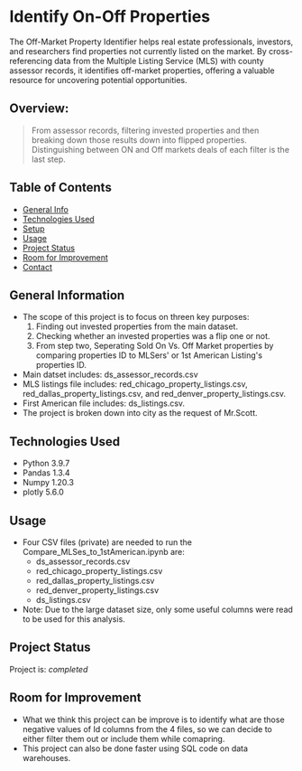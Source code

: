 # Identify On-Off Properties
The Off-Market Property Identifier helps real estate professionals, investors, and researchers find properties not currently listed on the market. By cross-referencing data from the Multiple Listing Service (MLS) with county assessor records, it identifies off-market properties, offering a valuable resource for uncovering potential opportunities.

## Overview:
>  From assessor records, filtering invested properties and then breaking down those results down into flipped properties. Distinguishing between ON and Off markets deals of each filter is the last step.

## Table of Contents
* [General Info](#general-information)
* [Technologies Used](#technologies-used)
* [Setup](#setup)
* [Usage](#usage)
* [Project Status](#project-status)
* [Room for Improvement](#room-for-improvement)
* [Contact](#contact)
<!----------------->

## General Information
- The scope of this project is to focus on threen key purposes: 
    1. Finding out invested properties from  the main dataset.
    2. Checking whether an invested properties was a flip one or not.
    3. From step two, Seperating Sold On Vs. Off Market properties by comparing properties ID to MLSers' or 1st American Listing's properties ID.
- Main datset includes: ds_assessor_records.csv
- MLS listings file includes: red_chicago_property_listings.csv, red_dallas_property_listings.csv,
and red_denver_property_listings.csv. 
- First American file includes: ds_listings.csv.
- The project is broken down into city as the request of Mr.Scott. 

## Technologies Used
- Python 3.9.7
- Pandas 1.3.4
- Numpy 1.20.3
- plotly 5.6.0

## Usage
- Four CSV files (private) are needed to run the Compare_MLSes_to_1stAmerican.ipynb are: 
    - ds_assessor_records.csv
    - red_chicago_property_listings.csv
    - red_dallas_property_listings.csv
    - red_denver_property_listings.csv
    - ds_listings.csv
- Note: Due to the large dataset size, only some useful columns were read to be used for this analysis. 

## Project Status
Project is:  _completed_ 

## Room for Improvement
- What we think this project can be improve is to identify what are those negative values of Id columns from the 4 files, so we can decide to either filter them out or include them while comapring. 
- This project can also be done faster using SQL code on data warehouses. 
